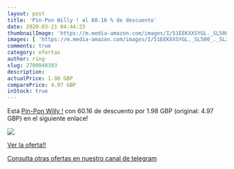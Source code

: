 ```yaml
---
layout: post
title: 'Pin-Pon Willy ! al 60.16 % de descuento'
date: 2020-03-21 04:44:23
thumbnailImage: 'https://m.media-amazon.com/images/I/51EEKXXSYGL._SL500_._SL200_.jpg'
images: [ 'https://m.media-amazon.com/images/I/51EEKXXSYGL._SL500_._SL200_.jpg' ]
comments: true
category: ofertas
author: ring
slug: 2700048393
description:
actualPrice: 1.98 GBP
comparePrice: 4.97 GBP
inStock: true
---
```


Está [Pin-Pon Willy !](https://www.amazon.com/dp/2700048393/?tag=redken08-20) con 60.16 de descuento por 1.98 GBP (original: 4.97 GBP) en el siguiente enlace!

[![](https://m.media-amazon.com/images/I/51EEKXXSYGL._SL500_._SL200_.jpg)](https://www.amazon.com/dp/2700048393/?tag=redken08-20)

[Ver la oferta!!](https://www.amazon.com/dp/2700048393/?tag=redken08-20)

[Consulta otras ofertas en nuestro canal de telegram](https://t.me/s/ofertas25)
